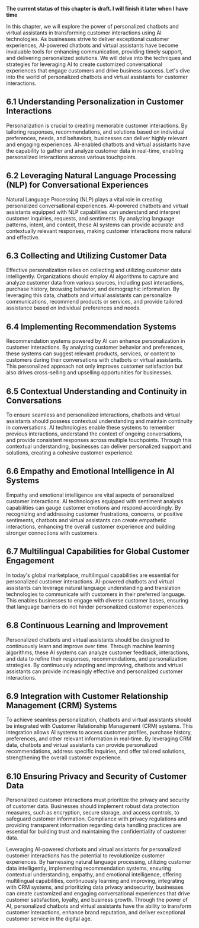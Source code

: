 **The current status of this chapter is draft. I will finish it later when I have time**

In this chapter, we will explore the power of personalized chatbots and virtual assistants in transforming customer interactions using AI technologies. As businesses strive to deliver exceptional customer experiences, AI-powered chatbots and virtual assistants have become invaluable tools for enhancing communication, providing timely support, and delivering personalized solutions. We will delve into the techniques and strategies for leveraging AI to create customized conversational experiences that engage customers and drive business success. Let's dive into the world of personalized chatbots and virtual assistants for customer interactions.

6.1 Understanding Personalization in Customer Interactions
----------------------------------------------------------

Personalization is crucial to creating memorable customer interactions. By tailoring responses, recommendations, and solutions based on individual preferences, needs, and behaviors, businesses can deliver highly relevant and engaging experiences. AI-enabled chatbots and virtual assistants have the capability to gather and analyze customer data in real-time, enabling personalized interactions across various touchpoints.

6.2 Leveraging Natural Language Processing (NLP) for Conversational Experiences
-------------------------------------------------------------------------------

Natural Language Processing (NLP) plays a vital role in creating personalized conversational experiences. AI-powered chatbots and virtual assistants equipped with NLP capabilities can understand and interpret customer inquiries, requests, and sentiments. By analyzing language patterns, intent, and context, these AI systems can provide accurate and contextually relevant responses, making customer interactions more natural and effective.

6.3 Collecting and Utilizing Customer Data
------------------------------------------

Effective personalization relies on collecting and utilizing customer data intelligently. Organizations should employ AI algorithms to capture and analyze customer data from various sources, including past interactions, purchase history, browsing behavior, and demographic information. By leveraging this data, chatbots and virtual assistants can personalize communications, recommend products or services, and provide tailored assistance based on individual preferences and needs.

6.4 Implementing Recommendation Systems
---------------------------------------

Recommendation systems powered by AI can enhance personalization in customer interactions. By analyzing customer behavior and preferences, these systems can suggest relevant products, services, or content to customers during their conversations with chatbots or virtual assistants. This personalized approach not only improves customer satisfaction but also drives cross-selling and upselling opportunities for businesses.

6.5 Contextual Understanding and Continuity in Conversations
------------------------------------------------------------

To ensure seamless and personalized interactions, chatbots and virtual assistants should possess contextual understanding and maintain continuity in conversations. AI technologies enable these systems to remember previous interactions, understand the context of ongoing conversations, and provide consistent responses across multiple touchpoints. Through this contextual understanding, businesses can deliver personalized support and solutions, creating a cohesive customer experience.

6.6 Empathy and Emotional Intelligence in AI Systems
----------------------------------------------------

Empathy and emotional intelligence are vital aspects of personalized customer interactions. AI technologies equipped with sentiment analysis capabilities can gauge customer emotions and respond accordingly. By recognizing and addressing customer frustrations, concerns, or positive sentiments, chatbots and virtual assistants can create empathetic interactions, enhancing the overall customer experience and building stronger connections with customers.

6.7 Multilingual Capabilities for Global Customer Engagement
------------------------------------------------------------

In today's global marketplace, multilingual capabilities are essential for personalized customer interactions. AI-powered chatbots and virtual assistants can leverage natural language understanding and translation technologies to communicate with customers in their preferred language. This enables businesses to engage with diverse customer bases, ensuring that language barriers do not hinder personalized customer experiences.

6.8 Continuous Learning and Improvement
---------------------------------------

Personalized chatbots and virtual assistants should be designed to continuously learn and improve over time. Through machine learning algorithms, these AI systems can analyze customer feedback, interactions, and data to refine their responses, recommendations, and personalization strategies. By continuously adapting and improving, chatbots and virtual assistants can provide increasingly effective and personalized customer interactions.

6.9 Integration with Customer Relationship Management (CRM) Systems
-------------------------------------------------------------------

To achieve seamless personalization, chatbots and virtual assistants should be integrated with Customer Relationship Management (CRM) systems. This integration allows AI systems to access customer profiles, purchase history, preferences, and other relevant information in real-time. By leveraging CRM data, chatbots and virtual assistants can provide personalized recommendations, address specific inquiries, and offer tailored solutions, strengthening the overall customer experience.

6.10 Ensuring Privacy and Security of Customer Data
---------------------------------------------------

Personalized customer interactions must prioritize the privacy and security of customer data. Businesses should implement robust data protection measures, such as encryption, secure storage, and access controls, to safeguard customer information. Compliance with privacy regulations and providing transparent information regarding data handling practices are essential for building trust and maintaining the confidentiality of customer data.

Leveraging AI-powered chatbots and virtual assistants for personalized customer interactions has the potential to revolutionize customer experiences. By harnessing natural language processing, utilizing customer data intelligently, implementing recommendation systems, ensuring contextual understanding, empathy, and emotional intelligence, offering multilingual capabilities, continuously learning and improving, integrating with CRM systems, and prioritizing data privacy andsecurity, businesses can create customized and engaging conversational experiences that drive customer satisfaction, loyalty, and business growth. Through the power of AI, personalized chatbots and virtual assistants have the ability to transform customer interactions, enhance brand reputation, and deliver exceptional customer service in the digital age.
